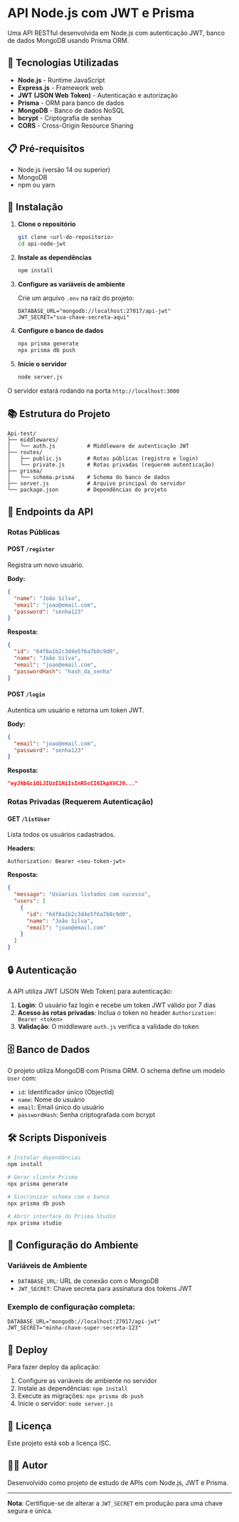 # API Node.js com JWT e Prisma

Uma API RESTful desenvolvida em Node.js com autenticação JWT, banco de dados MongoDB usando Prisma ORM.

## 🚀 Tecnologias Utilizadas

- **Node.js** - Runtime JavaScript
- **Express.js** - Framework web
- **JWT (JSON Web Token)** - Autenticação e autorização
- **Prisma** - ORM para banco de dados
- **MongoDB** - Banco de dados NoSQL
- **bcrypt** - Criptografia de senhas
- **CORS** - Cross-Origin Resource Sharing

## 📋 Pré-requisitos

- Node.js (versão 14 ou superior)
- MongoDB
- npm ou yarn

## 🔧 Instalação

1. **Clone o repositório**
   ```bash
   git clone <url-do-repositorio>
   cd api-node-jwt
   ```

2. **Instale as dependências**
   ```bash
   npm install
   ```

3. **Configure as variáveis de ambiente**
   
   Crie um arquivo `.env` na raiz do projeto:
   ```env
   DATABASE_URL="mongodb://localhost:27017/api-jwt"
   JWT_SECRET="sua-chave-secreta-aqui"
   ```

4. **Configure o banco de dados**
   ```bash
   npx prisma generate
   npx prisma db push
   ```

5. **Inicie o servidor**
   ```bash
   node server.js
   ```

O servidor estará rodando na porta `http://localhost:3000`

## 📚 Estrutura do Projeto

```
Api-test/
├── middlewares/
│   └── auth.js          # Middleware de autenticação JWT
├── routes/
│   ├── public.js        # Rotas públicas (registro e login)
│   └── private.js       # Rotas privadas (requerem autenticação)
├── prisma/
│   └── schema.prisma    # Schema do banco de dados
├── server.js            # Arquivo principal do servidor
└── package.json         # Dependências do projeto
```

## 🔐 Endpoints da API

### Rotas Públicas

#### POST `/register`
Registra um novo usuário.

**Body:**
```json
{
  "name": "João Silva",
  "email": "joao@email.com",
  "password": "senha123"
}
```

**Resposta:**
```json
{
  "id": "64f8a1b2c3d4e5f6a7b8c9d0",
  "name": "João Silva",
  "email": "joao@email.com",
  "passwordHash": "hash_da_senha"
}
```

#### POST `/login`
Autentica um usuário e retorna um token JWT.

**Body:**
```json
{
  "email": "joao@email.com",
  "password": "senha123"
}
```

**Resposta:**
```json
"eyJhbGciOiJIUzI1NiIsInR5cCI6IkpXVCJ9..."
```

### Rotas Privadas (Requerem Autenticação)

#### GET `/listUser`
Lista todos os usuários cadastrados.

**Headers:**
```
Authorization: Bearer <seu-token-jwt>
```

**Resposta:**
```json
{
  "message": "Usúarios listados com sucesso",
  "users": [
    {
      "id": "64f8a1b2c3d4e5f6a7b8c9d0",
      "name": "João Silva",
      "email": "joao@email.com"
    }
  ]
}
```

## 🔒 Autenticação

A API utiliza JWT (JSON Web Token) para autenticação:

1. **Login**: O usuário faz login e recebe um token JWT válido por 7 dias
2. **Acesso às rotas privadas**: Inclua o token no header `Authorization: Bearer <token>`
3. **Validação**: O middleware `auth.js` verifica a validade do token

## 🗄️ Banco de Dados

O projeto utiliza MongoDB com Prisma ORM. O schema define um modelo `User` com:

- `id`: Identificador único (ObjectId)
- `name`: Nome do usuário
- `email`: Email único do usuário
- `passwordHash`: Senha criptografada com bcrypt

## 🛠️ Scripts Disponíveis

```bash
# Instalar dependências
npm install

# Gerar cliente Prisma
npx prisma generate

# Sincronizar schema com o banco
npx prisma db push

# Abrir interface do Prisma Studio
npx prisma studio
```

## 🔧 Configuração do Ambiente

### Variáveis de Ambiente

- `DATABASE_URL`: URL de conexão com o MongoDB
- `JWT_SECRET`: Chave secreta para assinatura dos tokens JWT

### Exemplo de configuração completa:

```env
DATABASE_URL="mongodb://localhost:27017/api-jwt"
JWT_SECRET="minha-chave-super-secreta-123"
```

## 🚀 Deploy

Para fazer deploy da aplicação:

1. Configure as variáveis de ambiente no servidor
2. Instale as dependências: `npm install`
3. Execute as migrações: `npx prisma db push`
4. Inicie o servidor: `node server.js`

## 📝 Licença

Este projeto está sob a licença ISC.

## 👨‍💻 Autor

Desenvolvido como projeto de estudo de APIs com Node.js, JWT e Prisma.

---

**Nota**: Certifique-se de alterar a `JWT_SECRET` em produção para uma chave segura e única. 
